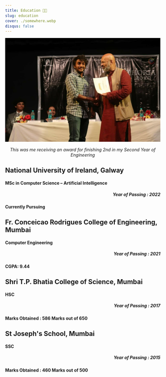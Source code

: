 ```yaml
---
title: Education 👨‍🎓
slug: education
cover: ./somewhere.webp
disqus: false
---
```


![Second Place](SecondPlace.webp)

<div style="text-align: center;">
<span style="font-style: italic;">This was me receiving an award for finishing 2nd in my Second Year of Engineering</span>
</div>

## National University of Ireland, Galway
<h4>MSc in Computer Science – Artificial Intelligence</h4>
<h5 style="text-align: right">Year of Passing : 2022</h5>
<h4>Currently Pursuing</h4>

## Fr. Conceicao Rodrigues College of Engineering, Mumbai
<h4>Computer Engineering</h4>
<h5 style="text-align: right">Year of Passing : 2021</h5>
<h4>CGPA: 9.44</h4>

## Shri T.P. Bhatia College of Science, Mumbai
<h4>HSC</h4>
<h5 style="text-align: right">Year of Passing : 2017</h5>
<h4>Marks Obtained : 586 Marks out of 650</h4>

## St Joseph's School, Mumbai

<h4>SSC</h4>
<h5 style="text-align: right">Year of Passing : 2015</h5>
<h4>Marks Obtained : 460 Marks out of 500</h4>